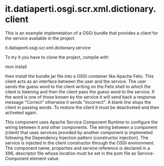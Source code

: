 it.datiaperti.osgi.scr.xml.dictionary.client
============================================

This is an example implemetation of a OSGi bundle that provides a client for the service available in the project

it.datiaperti.osgi.scr.xml.dictionary.service

To try it you have to clone the project, compile with

mvn install

then install the bundle jar file into a OSGi container like Apache Felix. This client acts as an interface between 
the user and the service. The user sends the guess word to the client writing on the Felix shell to which the client 
is listening and then the client pass the guess word to the service. If the word is one of those known by the service 
it will send back a response message "Correct" otherwise it sends "Incorrect". A blank line stops the client in passing 
words. To restore the client it must be deactiveted and then activeted again.

This component uses Apache Service Component Runtime to configure the wiring between it and other components. The wiring 
between a component (client) that uses services provided by another component is implemeted following the Dependency Injection 
pattern (constructor injection). The service is injected in the client constructor through the OSGi environment. 
The component name, properties and service reference is declared in a XML descriptor file whose location must be set in 
the pom file as Service-Component element value.
